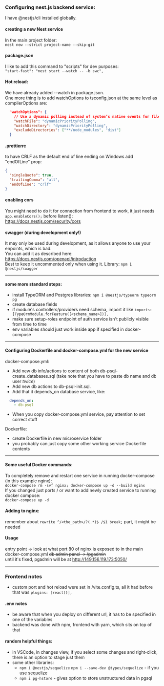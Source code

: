### Configuring nest.js backend service:
I have @nestjs/cli installed globally.

#### creating a new Nest service
In the main project folder: \
`nest new --strict project-name --skip-git`

#### package.json
I like to add this command to "scripts" for dev purposes: \
`"start-fast": "nest start --watch -- -b swc",`

#### Hot reload:
We have already added --watch in package.json. \
One more thing is to add watchOptions to tsconfig.json at the same level as compilerOptions are:
``` json
  "watchOptions": {
    // Use a dynamic polling instead of system’s native events for file changes.
    "watchFile": "dynamicPriorityPolling",
    "watchDirectory": "dynamicPriorityPolling",
    "excludeDirectories": ["**/node_modules", "dist"]
  }
```

#### .prettierrc
to have CRLF as the default end of line ending on Windows add "endOfLine" prop:
``` json
{
  "singleQuote": true,
  "trailingComma": "all",
  "endOfLine": "crlf"
}
```

#### enabling cors
You might need to do it for connection from frontend to work, it just needs `app.enableCors();` before listen(): \
https://docs.nestjs.com/security/cors

#### swagger (during development only!)
It may only be used during development, as it allows anyone to use your enpoints, which is bad. \
You can add it as described here: https://docs.nestjs.com/openapi/introduction \
Best to keep it uncommented only when using it. Library: `npm i @nestjs/swagger`

---
#### some more standard steps:
* install TypeORM and Postgres libraries: `npm i @nestjs/typeorm typeorm pg`
* create database fields
* if module's controllers/providers need schema, import it like `imports: [TypeOrmModule.forFeature([<schema_name>])],`
* make sure setup-roles endpoint of auth service isn't publicly visible from time to time
* env variables should just work inside app if specified in docker-compose

---

#### Configuring Dockerfile and docker-compose.yml for the new service
docker-compose.yml:
- Add new db info/actions to content of both db-psql-create_databases.sql (take note that you have to paste db name and db user *twice*)
- Add new db actions to db-psql-init.sql.
- Add that it depends_on database service, like:
```yml
  depends_on:
    - db-psql
```
* When you copy docker-compose.yml service, pay attention to set correct stuff

Dockerfile:
* create Dockerfile in new microservice folder
* you probably can just copy some other working service Dockerfile contents

---

#### Some useful Docker commands:
To completely remove and restart one service in running docker-compose (in this example nginx): \
`docker-compose rm -svf nginx; docker-compose up -d --build nginx` \
If you changed just ports / or want to add newly created service to running docker compose: \
`docker-compose up -d`

#### Adding to nginx:
remember about `rewrite ^/<the_path>/?(.*)$ /$1 break;` part, it might be needed

#### Usage
entry point -> look at what port 80 of nginx is exposed to in the main docker-compose.yml
~~db admin panel -> /pgadmin~~ \
until it's fixed, pgadmin will be at http://149.156.119.173:5050/

---

### Frontend notes
* custom port and hot reload were set in /vite.config.ts, all it had before that was `plugins: [react()],`

#### .env notes
* be aware that when you deploy on different url, it has to be specified in one of the variables
* backend was done with npm, frontend with yarn, which sits on top of that

#### random helpful things:
* in VSCode, in changes view, if you select some changes and right-click, there is an option to stage just them
* some other libraries:
  * `npm i @nestjs/sequelize` `npm i --save-dev @types/sequelize` - if you use sequelize
  * `npm i pg-hstore` - gives option to store unstructured data in pgsql
